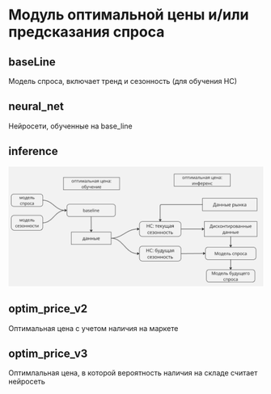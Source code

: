 # Модуль оптимальной цены и/или предсказания спроса

## baseLine
Модель спроса, включает тренд и сезонность (для обучения НС)

## neural_net
Нейросети, обученные на base_line


## inference


![общая схема оптимальной цены](diagram.png)

## optim_price_v2
Оптимальная цена с учетом наличия на маркете

## optim_price_v3 
Оптимлальная цена, в которой вероятность наличия на складе считает нейросеть

